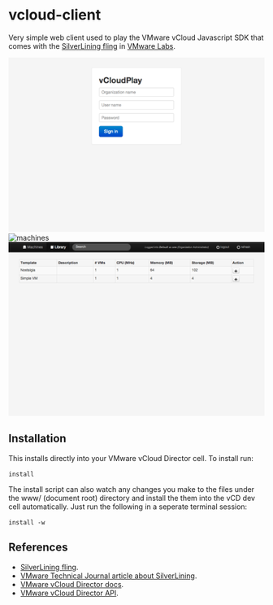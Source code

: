 vcloud-client
=============

Very simple web client used to play the VMware vCloud Javascript SDK that comes
with the [SilverLining fling](http://labs.vmware.com/flings) in [VMware Labs](http://labs.vmware.com/flings).

![log-in](https://github.com/ali5ter/vcloud-client/blob/master/docs/screenshots/vcloud-client-login.png)
![machines](https://github.com/ali5ter/vcloud-client/blob/master/docs/screenshots/vcloud-client-machine.png)
![library](https://github.com/ali5ter/vcloud-client/blob/master/docs/screenshots/vcloud-client-library.png)

Installation
------------

This installs directly into your VMware vCloud Director cell. To install run:

    install

The install script can also watch any changes you make to the files under 
the www/ (document root) directory and install the them into the vCD dev
cell automatically. Just run the following in a seperate terminal session:

    install -w

References
----------

* [SilverLining fling](http://labs.vmware.com/flings).
* [VMware Technical Journal article about SilverLining](http://labs.vmware.com/publications/cloud-vmtj-winter2012).
* [VMware vCloud Director docs](https://www.vmware.com/support/pubs/vcd_pubs.html).
* [VMware vCloud Director API](http://www.vmware.com/go/vcloudapi).
